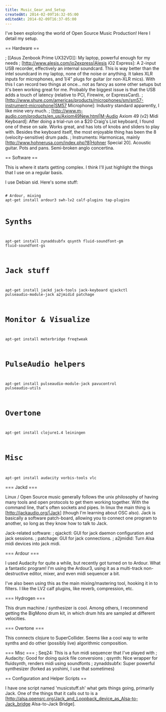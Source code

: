 ```yaml
---
title: Music_Gear_and_Setup
createdAt: 2014-02-09T16:32-05:00
editedAt: 2014-02-09T16:37-05:00
---
```


I've been exploring the world of Open Source Music Production! Here I detail my setup.

== Hardware ==

; [[Asus Zenbook Prime UX32VD]]: My laptop, powerful enough for my needs
; [http://www.alesis.com/io2express|Alesis iO2 Express]: A 2-input USB recorder, effectively an internal soundcard. This is way better than the intel soundcard in my laptop, none of the noise or anything. It takes XLR inputs for microphones, and 1/4" plugs for guitar (or non-XLR mics). With this I can record two things at once... not as fancy as some other setups but it's been working great for me. Probably the biggest issue is that the USB adds a touch of latency (relative to PCI, Firewire, or ExpressCard).
; [http://www.shure.com/americas/products/microphones/sm/sm57-instrument-microphone|SM57 Microphone]: Industry standard apparently, I like mine very much.
; [http://www.m-audio.com/products/en_us/Axiom49New.html|M-Audio Axiom 49 (v2) Midi Keyboard]: After doing a trial-run on a $20 Craig's List keyboard, I found one of these on sale. Works great, and has lots of knobs and sliders to play with. Besides the keyboard itself, the most enjoyable thing has been the 8 (velocity-sensitive) drum pads.
; Instruments: Harmonicas, mainly [http://www.hohnerusa.com/index.php?8|Hohner Special 20]. Acoustic guitar. Pots and pans. Semi-broken anglo concertina. 

== Software ==

This is where it starts getting complex. I think I'll just highlight the things that I use on a regular basis.

I use Debian sid. Here's some stuff:

<code>
# Ardour, mixing
apt-get install ardour3 swh-lv2 calf-plugins tap-plugins

# Synths
apt-get install zynaddsubfx qsynth fluid-soundfont-gm fluid-soundfont-gs

# Jack stuff
apt-get install jackd jack-tools jack-keyboard qjackctl pulseaudio-module-jack a2jmidid patchage

# Monitor & Visualize
apt-get install meterbridge freqtweak

# PulseAudio helpers
apt-get install pulseaudio-module-jack pavucontrol pulseaudio-utils

# Overtone
apt-get install clojure1.4 leiningen

# Misc
apt-get install audacity vorbis-tools vlc
</code>

=== Jackd ===

Linux / Open Source music generally follows the unix philosophy of having many tools and open protocols to get them working together. With the command line, that's often sockets and pipes. In linux the main thing is [http://jackaudio.org/|Jack] (though I'm learning about OSC also). Jack is basically a software patch-board, allowing you to connect one program to another, so long as they know how to talk to Jack.

Jack-related software:
; qjackctl: GUI for jack daemon configuration and jack sessions.
; patchage: GUI for jack connections.
; a2jmidid: Turn Alsa midi devices into jack midi.

=== Ardour ===

I used Audacity for quite a while, but recently got turned on to Ardour. What a fantastic program! I'm using the Ardour3, using it as a multi-track non-destructive editor, mixer, and even midi sequencer a bit.

I've also been using this as the main mixing/mastering tool, hooking it in to filters. I like the LV2 calf plugins, like reverb, compression, etc.

=== Hydrogen ===

This drum machine / synthesizer is cool. Among others, I recommend getting the BigMono drum kit, in which drum hits are sampled at different velocities.

=== Overtone ===

This connects clojure to SuperCollider. Seems like a cool way to write synths and do other (possibly live) algorithmic composition.

=== Misc ===
; Seq24: This is a fun midi sequencer that I've played with
; Audacity: Good for doing quick file conversions
; qsynth: Nice wrapper for fluidsynth, renders midi using soundfonts
; zynaddsubfx: Super powerful synthesizer (forked as yoshimi, I use that sometimes)

== Configuration and Helper Scripts ==

I have one script named 'musicstuff.sh' what gets things going, primarily Jack. One of the things that it calls out to is a [http://alsa.opensrc.org/Jack_and_Loopback_device_as_Alsa-to-Jack_bridge Alsa-to-Jack Bridge].


